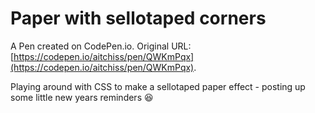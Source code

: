 # Paper with sellotaped corners

A Pen created on CodePen.io. Original URL: [https://codepen.io/aitchiss/pen/QWKmPqx](https://codepen.io/aitchiss/pen/QWKmPqx).

Playing around with CSS to make a sellotaped paper effect - posting up some little new years reminders 😆